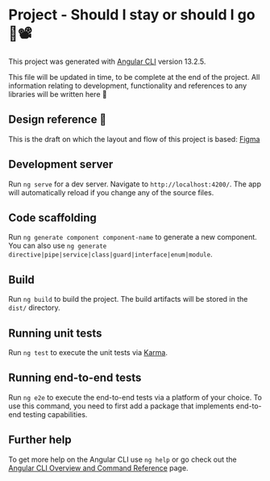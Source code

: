 # Project - Should I stay or should I go 🏃📽️

This project was generated with [Angular CLI](https://github.com/angular/angular-cli) version 13.2.5.

This file will be updated in time, to be complete at the end of the project. All information relating to development, functionality and references to any libraries will be written here 📗

## Design reference 🎨
This is the draft on which the layout and flow of this project is based: [Figma](https://www.figma.com/file/iS8EY0ZxQqCz15J5Jjy2Ju/Prototype---Project?node-id=0%3A1)

## Development server

Run `ng serve` for a dev server. Navigate to `http://localhost:4200/`. The app will automatically reload if you change any of the source files.

## Code scaffolding

Run `ng generate component component-name` to generate a new component. You can also use `ng generate directive|pipe|service|class|guard|interface|enum|module`.

## Build

Run `ng build` to build the project. The build artifacts will be stored in the `dist/` directory.

## Running unit tests

Run `ng test` to execute the unit tests via [Karma](https://karma-runner.github.io).

## Running end-to-end tests

Run `ng e2e` to execute the end-to-end tests via a platform of your choice. To use this command, you need to first add a package that implements end-to-end testing capabilities.

## Further help

To get more help on the Angular CLI use `ng help` or go check out the [Angular CLI Overview and Command Reference](https://angular.io/cli) page.
